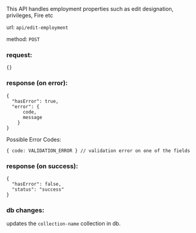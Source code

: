 This API handles employment properties such as edit designation, privileges, Fire etc

url: `api/edit-employment`

method: `POST`

### request: 
```
{}
```

### response (on error):
```
{
  "hasError": true,
  "error": {
      code,
      message
    }
}
```
Possible Error Codes:
```
{ code: VALIDATION_ERROR } // validation error on one of the fields
```

### response (on success):
```
{
  "hasError": false,
  "status": "success"
}
```

### db changes:
updates the `collection-name` collection in db.
